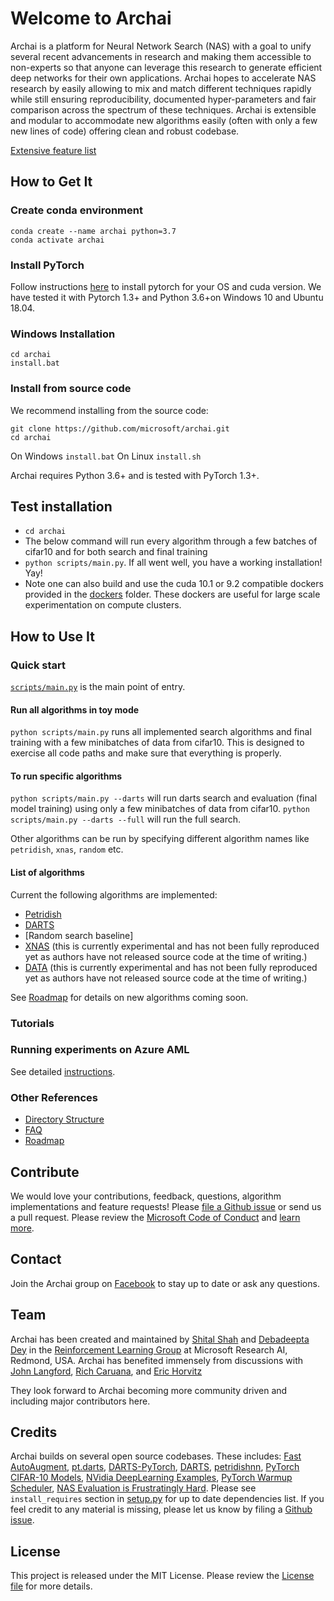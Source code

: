 # Welcome to Archai

Archai is a platform for Neural Network Search (NAS) with a goal to unify several recent advancements in research
and making them accessible to non-experts so that anyone can leverage this research to generate efficient deep networks for their own applications. Archai hopes to accelerate NAS research by easily allowing to mix and match different techniques rapidly while still ensuring reproducibility, documented hyper-parameters and fair comparison across the spectrum of these techniques. Archai is extensible and modular to accommodate new algorithms easily (often with only a few new lines of code) offering clean and robust codebase.

[Extensive feature list](docs/features.md)

## How to Get It

### Create conda environment
```
conda create --name archai python=3.7
conda activate archai
```

### Install PyTorch
Follow instructions [here](https://pytorch.org/) to install pytorch for your OS and cuda version. We have tested it with Pytorch 1.3+ and Python 3.6+on Windows 10 and Ubuntu 18.04.

### Windows Installation

```
cd archai
install.bat
```

### Install from source code

We recommend installing from the source code:

```
git clone https://github.com/microsoft/archai.git
cd archai
```

On Windows `install.bat`
On Linux `install.sh`


Archai requires Python 3.6+ and is tested with PyTorch 1.3+. 

## Test installation

* `cd archai`
* The below command will run every algorithm through a few batches of cifar10
  and for both search and final training
* `python scripts/main.py`. If all went well, you have a working installation! Yay! 
* Note one can also build and use the cuda 10.1 or 9.2 compatible dockers
  provided in the [dockers](dockers) folder. These dockers are useful
  for large scale experimentation on compute clusters.

## How to Use It

### Quick start

[`scripts/main.py`](archai/scripts/main.py) is the main point of entry.

#### Run all algorithms in toy mode

`python scripts/main.py` runs all implemented search algorithms and final training
with a few minibatches of data from cifar10. This is designed to exercise all
code paths and make sure that everything is properly.

#### To run specific algorithms

`python scripts/main.py --darts` will run darts search and evaluation (final model training) using only a few minibatches of data from cifar10.
`python scripts/main.py --darts --full` will run the full search.

Other algorithms can be run by specifying different algorithm names like `petridish`, `xnas`, `random` etc.

#### List of algorithms

Current the following algorithms are implemented:

* [Petridish](https://papers.nips.cc/paper/9202-efficient-forward-architecture-search.pdf)
* [DARTS](https://deepmind.com/research/publications/darts-differentiable-architecture-search)
* [Random search baseline]
* [XNAS](http://papers.nips.cc/paper/8472-xnas-neural-architecture-search-with-expert-advice.pdf) (this is currently experimental and has not been fully reproduced yet as authors have not released source code at the time of writing.)
* [DATA](https://papers.nips.cc/paper/8374-data-differentiable-architecture-approximation.pdf) (this is currently experimental and has not been fully reproduced yet as authors have not released source code at the time of writing.)

See [Roadmap](#roadmap) for details on new algorithms coming soon.

### Tutorials

### Running experiments on Azure AML

See detailed [instructions](tools/azure/README.md).

### Other References

* [Directory Structure](docs/dir_struct.md)
* [FAQ](docs/faq.md)
* [Roadmap](docs/roadmap.md)

## Contribute

We would love your contributions, feedback, questions, algorithm implementations and feature requests! Please [file a Github issue](https://github.com/microsoft/archai/issues/new) or send us a pull request. Please review the [Microsoft Code of Conduct](https://opensource.microsoft.com/codeofconduct/) and [learn more](https://github.com/microsoft/archai/blob/master/CONTRIBUTING.md).

## Contact

Join the Archai group on [Facebook](https://www.facebook.com/groups/1133660130366735/) to stay up to date or ask any questions.

## Team
Archai has been created and maintained by [Shital Shah](https://shitalshah.com) and [Debadeepta Dey](www.debadeepta.com) in the [Reinforcement Learning Group](https://www.microsoft.com/en-us/research/group/reinforcement-learning-redmond/) at Microsoft Research AI, Redmond, USA. Archai has benefited immensely from discussions with [John Langford](https://www.microsoft.com/en-us/research/people/jcl/), [Rich Caruana](https://www.microsoft.com/en-us/research/people/rcaruana/), and [Eric Horvitz](https://www.microsoft.com/en-us/research/people/horvitz/)

They look forward to Archai becoming more community driven and including major contributors here. 

## Credits

Archai builds on several open source codebases. These includes: [Fast AutoAugment](https://github.com/kakaobrain/fast-autoaugment), [pt.darts](https://github.com/khanrc/pt.darts), [DARTS-PyTorch](https://github.com/dragen1860/DARTS-PyTorch), [DARTS](https://github.com/quark0/darts), [petridishnn](https://github.com/microsoft/petridishnn), [PyTorch CIFAR-10 Models](https://github.com/huyvnphan/PyTorch-CIFAR10), [NVidia DeepLearning Examples](https://github.com/NVIDIA/DeepLearningExamples), [PyTorch Warmup Scheduler](https://github.com/ildoonet/pytorch-gradual-warmup-lr), [NAS Evaluation is Frustratingly Hard](https://github.com/antoyang/NAS-Benchmark). Please see `install_requires` section in [setup.py](setup.py) for up to date dependencies list. If you feel credit to any material is missing, please let us know by filing a [Github issue](https://github.com/microsoft/archai/issues/new).

## License

This project is released under the MIT License. Please review the [License file](LICENSE.txt) for more details.
